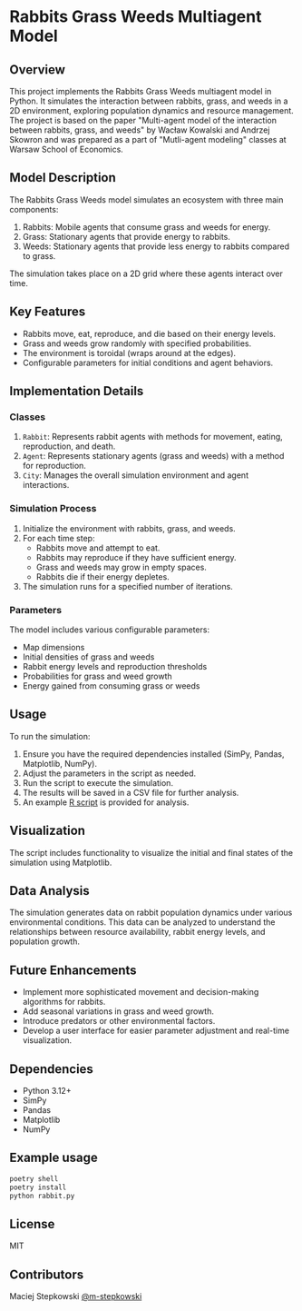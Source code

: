 # Rabbits Grass Weeds Multiagent Model

## Overview

This project implements the Rabbits Grass Weeds multiagent model in Python. It simulates the interaction between rabbits, grass, and weeds in a 2D environment, exploring population dynamics and resource management. The project is based on the paper "Multi-agent model of the interaction between rabbits, grass, and weeds" by Wacław Kowalski and Andrzej Skowron and was prepared as a part of "Mutli-agent modeling" classes at Warsaw School of Economics.

## Model Description

The Rabbits Grass Weeds model simulates an ecosystem with three main components:

1. Rabbits: Mobile agents that consume grass and weeds for energy.
2. Grass: Stationary agents that provide energy to rabbits.
3. Weeds: Stationary agents that provide less energy to rabbits compared to grass.

The simulation takes place on a 2D grid where these agents interact over time.

## Key Features

- Rabbits move, eat, reproduce, and die based on their energy levels.
- Grass and weeds grow randomly with specified probabilities.
- The environment is toroidal (wraps around at the edges).
- Configurable parameters for initial conditions and agent behaviors.

## Implementation Details

### Classes

1. `Rabbit`: Represents rabbit agents with methods for movement, eating, reproduction, and death.
2. `Agent`: Represents stationary agents (grass and weeds) with a method for reproduction.
3. `City`: Manages the overall simulation environment and agent interactions.

### Simulation Process

1. Initialize the environment with rabbits, grass, and weeds.
2. For each time step:
   - Rabbits move and attempt to eat.
   - Rabbits may reproduce if they have sufficient energy.
   - Grass and weeds may grow in empty spaces.
   - Rabbits die if their energy depletes.
3. The simulation runs for a specified number of iterations.

### Parameters

The model includes various configurable parameters:

- Map dimensions
- Initial densities of grass and weeds
- Rabbit energy levels and reproduction thresholds
- Probabilities for grass and weed growth
- Energy gained from consuming grass or weeds

## Usage

To run the simulation:

1. Ensure you have the required dependencies installed (SimPy, Pandas, Matplotlib, NumPy).
2. Adjust the parameters in the script as needed.
3. Run the script to execute the simulation.
4. The results will be saved in a CSV file for further analysis.
5. An example [R script](rabbit.R) is provided for analysis.

## Visualization

The script includes functionality to visualize the initial and final states of the simulation using Matplotlib.

## Data Analysis

The simulation generates data on rabbit population dynamics under various environmental conditions. This data can be analyzed to understand the relationships between resource availability, rabbit energy levels, and population growth.

## Future Enhancements

- Implement more sophisticated movement and decision-making algorithms for rabbits.
- Add seasonal variations in grass and weed growth.
- Introduce predators or other environmental factors.
- Develop a user interface for easier parameter adjustment and real-time visualization.

## Dependencies

- Python 3.12+
- SimPy
- Pandas
- Matplotlib
- NumPy

## Example usage

```bash
poetry shell
poetry install
python rabbit.py
```

## License

MIT

## Contributors

Maciej Stepkowski [@m-stepkowski](https://github.com/m-stepkowski)